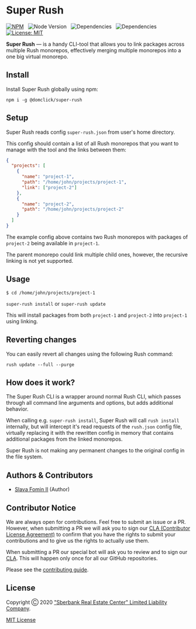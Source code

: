 
# Super Rush

[![NPM](https://img.shields.io/npm/v/@domclick/super-rush)](https://www.npmjs.com/package/@domclick/super-rush) &nbsp;
![Node Version](https://img.shields.io/node/v/@domclick/super-rush) &nbsp;
![Dependencies](https://img.shields.io/librariesio/release/npm/@domclick/super-rush) &nbsp;
![Dependencies](https://img.shields.io/github/issues/domclick/super-rush) &nbsp;
[![License: MIT](https://img.shields.io/github/license/domclick/super-rush)](./LICENSE.md)

**Super Rush** — is a handy CLI-tool that allows you to link packages
across multiple Rush monorepos, effectively merging multiple monorepos
into a one big virtual monorepo.


## Install

Install Super Rush globally using npm:

`npm i -g @domclick/super-rush`


## Setup

Super Rush reads config `super-rush.json` from user's home directory.

This config should contain a list of all Rush monorepos that you want to manage
with the tool and the links between them:

```json
{
  "projects": [
    {
      "name": "project-1",
      "path": "/home/john/projects/project-1",
      "link": ["project-2"]
    },
    {
      "name": "project-2",
      "path": "/home/john/projects/project-2"
    }
  ]
}
```

The example config above contains two Rush monorepos with packages of
`project-2` being available in `project-1`.

The parent monorepo could link multiple child ones, however,
the recursive linking is not yet supported.


## Usage

`$ cd /home/john/projects/project-1`

`super-rush install` or `super-rush update`

This will install packages from both `project-1` and `project-2`
into `project-1` using linking.


## Reverting changes

You can easily revert all changes using the following Rush command:

`rush update --full --purge`


## How does it work?

The Super Rush CLI is a wrapper around normal Rush CLI,
which passes through all command line arguments and options,
but adds additional behavior.

When calling e.g. `super-rush install`, Super Rush will call `rush install`
internally, but will intercept it's read requests of the `rush.json` config file,
virtually replacing it with the rewritten config in memory that contains additional
packages from the linked monorepos.

Super Rush is not making any permanent changes to the original config in the file system.


## Authors & Contributors

- [Slava Fomin II](https://github.com/slavafomin) (Author)


## Contributor Notice

We are always open for contributions. Feel free to submit an issue
or a PR. However, when submitting a PR we will ask you to sign
our [CLA (Contributor License Agreement)][cla-text] to confirm that you
have the rights to submit your contributions and to give us the rights
to actually use them.

When submitting a PR our special bot will ask you to review and to sign
our [CLA][cla-text]. This will happen only once for all our GitHub repositories.

Please see the [contributing guide](./CONTRIBUTING.md).


## License

Copyright Ⓒ 2020
["Sberbank Real Estate Center" Limited Liability Company](https://domclick.ru/).

[MIT License](./LICENSE.md)



  [cla-text]: https://gist.github.com/royroev/3c931dc45259d8abd14763887dcaba8c
